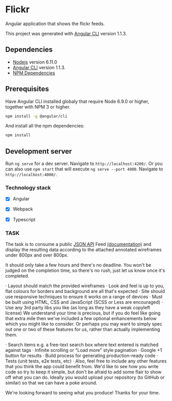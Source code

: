# Flickr

Angular application that shows the flickr feeds.

This project was generated with [Angular CLI](https://github.com/angular/angular-cli) version 1.1.3.

## Dependencies

- [Nodejs](http://nodejs.org/) version 6.11.0
- [Angular CLI](https://github.com/angular/angular-cli) version 1.1.3.
- [NPM Dependencies](package.json)


## Prerequisites

Have Angular CLI installed globaly that require Node 6.9.0 or higher, together with NPM 3 or higher.

```bash
npm install -g @angular/cli
```

And install all the npm dependencies:
```bash
npm install
```

## Development server

Run `ng serve` for a dev server. Navigate to `http://localhost:4200/`.
Or you can also use `npm start` that will execute `ng serve --port 4000`. Navigate to `http://localhost:4000/`.


### Technology stack

- [x] Angular
- [x] Webpack
- [x] Typescript


### TASK

The task is to consume a public [JSON API](https://api.flickr.com/services/feeds/photos_public.gne?tags=space&tagmode=all&format=json) Feed [(documentation)](https://www.flickr.com/services/feeds/docs/photos_public/) and display the resulting data according to the attached annotated wireframes under 800px and over 800px.

It should only take a few hours and there's no deadline. You won't be judged on the completion time, so there's no rush, just let us know once it's completed.

·  Layout should match the provided wireframes
·  Look and feel is up to you, flat colours for borders and background are all that's expected
·  Site should use responsive techniques to ensure it works on a range of devices
·  Must be built using HTML, CSS and JavaScript (SCSS or Less are encouraged)
·  Use any 3rd party libs you like (as long as they have a weak copyleft license)
We understand your time is precious, but if you do feel like going that extra mile then we've included a few optional enhancements below which you might like to consider. Or perhaps you may want to simply spec out one or two of these features for us, rather than actually implementing them.

·  Search items e.g. a free-text search box where text entered is matched against tags
·  Infinite scrolling or "Load more" style pagination
·  Google +1 button for results
·  Build process for generating production-ready code
·  Tests (unit tests, e2e tests, etc)
·  Also, feel free to include any other features that you think the app could benefit from.
We'd like to see how you write code so try to keep it simple, but don't be afraid to add some flair to show off what you can do. Ideally you would upload your repository (to GitHub or similar) so that we can have a poke around.

We're looking forward to seeing what you produce! Thanks for your time.
